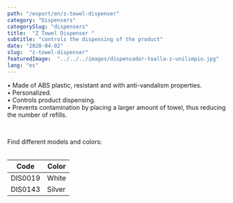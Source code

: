 ```yaml
---
path: "/export/en/z-towel-dispenser"
category: "Dispensers"
categorySlug: "dispensers"
title:  "Z Towel Dispenser "
subtitle: "controls the dispensing of the product"
date: "2020-04-02"
slug:  "z-towel-dispenser"
featuredImage:  "../../../images/dispensador-toalla-z-unilimpio.jpg"
lang: "es"
---
```

• Made of ABS plastic, resistant and with anti-vandalism properties.<br/>
• Personalized.<br/>
• Controls product dispensing.<br/>
• Prevents contamination by placing a larger amount of towel, thus reducing the number of refills.<br/>

<br/>

Find different models and colors:
<br><br>
<table class="min-w-full md:min-w-0 divide-y-0 divide-gray-200">
          <thead class=" bg-white">
            <tr>
              <th scope="col" class="px-2 py-2 text-center text-xs font-medium text-white bg-primary-default  tracking-wider">
                Code
              </th>
              <th scope="col" class="px-2 py-2 text-center text-xs font-medium text-white bg-primary-lighter  tracking-wider">
                Color
              </th>
            </tr>
          </thead>
          <tbody>
            <tr class="bg-gray-100">
              <td class="px-2 py-2 whitespace-nowrap text-xs text-gray-700 text-center">
              DIS0019
              </td>
              <td class="px-2 py-2 whitespace-nowrap text-xs text-gray-700 text-center">
               White
              </td>
            </tr>
            <tr class="bg-gray-300">
              <td class="px-2 py-2 whitespace-nowrap text-xs text-gray-700 text-center">
              DIS0143
              </td>
              <td class="px-2 py-2 whitespace-nowrap text-xs text-gray-700 text-center">
              Silver
              </td>
            </tr>
          </tbody>
        </table><br/>
    
